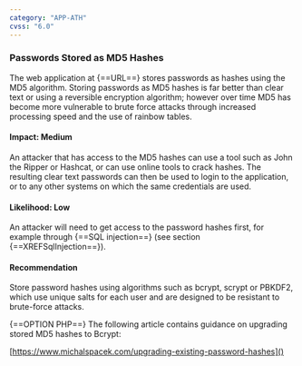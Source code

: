 ```yaml
---
category: "APP-ATH"
cvss: "6.0"
---
```

### Passwords Stored as MD5 Hashes
The web application at {==URL==} stores passwords as hashes using the MD5 algorithm. Storing passwords as MD5 hashes is far better than clear text or using a reversible encryption algorithm; however over time MD5 has become more vulnerable to brute force attacks through increased processing speed and the use of rainbow tables.
#### Impact: Medium
An attacker that has access to the MD5 hashes can use a tool such as John the Ripper or Hashcat, or can use online tools to crack hashes. The resulting clear text passwords can then be used to login to the application, or to any other systems on which the same credentials are used.
#### Likelihood: Low
An attacker will need to get access to the password hashes first, for example through {==SQL injection==} (see section {==XREFSqlInjection==}).
#### Recommendation
Store password hashes using algorithms such as bcrypt, scrypt or PBKDF2, which use unique salts for each user and are designed to be resistant to brute-force attacks.

{==OPTION PHP==} The following article contains guidance on upgrading stored MD5 hashes to Bcrypt:

[https://www.michalspacek.com/upgrading-existing-password-hashes]()
